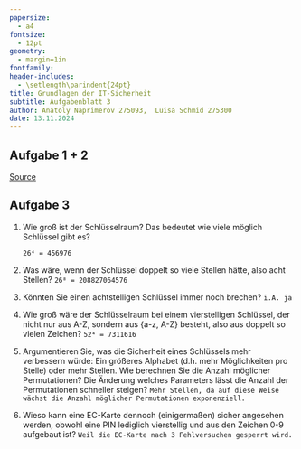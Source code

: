 ```yaml
---
papersize:
  - a4
fontsize:
  - 12pt
geometry:
  - margin=1in
fontfamily: 
header-includes:
  - \setlength\parindent{24pt}
title: Grundlagen der IT-Sicherheit
subtitle: Aufgabenblatt 3
author: Anatoly Naprimerov 275093,  Luisa Schmid 275300
date: 13.11.2024
---
```


## Aufgabe 1 + 2

[Source](https://github.com/Novanz/GITS-WS2425/blob/main/B3/src/Vignere.java)

## Aufgabe 3

1. Wie groß ist der Schlüsselraum? Das bedeutet wie viele möglich Schlüssel gibt es?

	 `26⁴ = 456976`

1. Was wäre, wenn der Schlüssel doppelt so viele Stellen hätte, also acht Stellen? 
	 `26⁸ = 208827064576`

1. Könnten Sie einen achtstelligen Schlüssel immer noch brechen? 
	 `i.A. ja`

1. Wie groß wäre der Schlüsselraum bei einem vierstelligen Schlüssel, der nicht nur aus A-Z, sondern aus {a-z, A-Z} besteht, also aus doppelt so vielen Zeichen?
	 `52⁴ = 7311616`
	
1. Argumentieren Sie, was die Sicherheit eines Schlüssels mehr verbessern würde: Ein größeres Alphabet (d.h. mehr Möglichkeiten pro Stelle) oder mehr Stellen. Wie berechnen Sie die Anzahl möglicher Permutationen? Die Änderung welches Parameters lässt die Anzahl der Permutationen schneller steigen?
	 `Mehr Stellen, da auf diese Weise wächst die Anzahl möglicher Permutationen exponenziell.`
	
1. Wieso kann eine EC-Karte dennoch (einigermaßen) sicher angesehen werden, obwohl eine PIN lediglich vierstellig und aus den Zeichen 0-9 aufgebaut ist?
	 `Weil die EC-Karte nach 3 Fehlversuchen gesperrt wird.`
